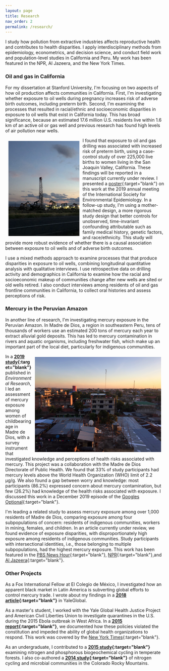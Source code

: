```yaml
---
layout: page
title: Research
nav_order: 2
permalink: /research/
---
```


I study how pollution from extractive industries affects reproductive health and contributes to health disparities. I apply interdisciplinary methods from epidemiology, econometrics, and decision science, and conduct field work and population-level studies in California and Peru. My work has been featured in the NPR, Al Jazeera, and the New York Times.

### Oil and gas in California

 For my dissertation at Stanford University, I'm focusing on two aspects of how oil production affects communities in California. First, I'm investigating whether exposure to oil wells during pregnancy increases risk of adverse birth outcomes, including preterm birth. Second, I'm examining the processes that resulted in racial/ethnic and socioeconomic disparities in exposure to oil wells that exist in California today. This has broad significance, because an estimated 17.6 million U.S. residents live within 1.6 km of an active oil or gas well and previous research has found high levels of air pollution near wells.

<img src="/images/oil_rig.jpg" alt="" align="left" width="225" height="300" style="padding: 10px;"> I found that exposure to oil and gas drilling was associated with increased risk of preterm birth, using a case-control study of over 225,000 live births to women living in the San Joaquin Valley, California. These findings will be reported in a manuscript currently under review. I presented a [poster](https://djxgonzalez.github.io/research/201908_isee/isee_poster_final.png){:target="blank"} on this work at the 2019 annual meeting of the International Society for Environmental Epidemiology. In a follow-up study, I'm using a mother-matched design, a more rigorous study design that better controls for unobserved, time-invariant confounding attributable such as family medical history, genetic factors, and race/ethnicity. This study will provide more robust evidence of whether there is a causal association between exposure to oil wells and of adverse birth outcomes.

I use a mixed methods approach to examine processes that that produce disparities in exposure to oil wells, combining longitudinal quantitative analysis with qualitative interviews. I use retrospective data on drilling activity and demographics in California to examine how the racial and socioeconomic makeup of communities change after new wells are sited or old wells retired. I also conduct interviews among residents of oil and gas frontline communities in California, to collect oral histories and assess perceptions of risk.

### Mercury in the Peruvian Amazon

In another line of research, I'm investigating mercury exposure in the Peruvian Amazon. In Madre de Dios, a region in southeastern Peru, tens of thousands of workers use an estimated 200 tons of mercury each year to extract alluvial gold deposits. This has led to mercury contamination in rivers and aquatic organisms, including freshwater fish, which make up an important part of the local diet, particularly for indigenous communities.

<img src="/images/puerto_maldonado.jpg" alt="" align="right" width="400" height="300" style="padding: 10px;"> In a **[2019 study](https://www.sciencedirect.com/science/article/abs/pii/S0013935119305833){:target="blank"}** published in *Environmental Research*, I led an assessment of mercury exposure among women of childbearing age in Madre de Dios, with a survey instrument that investigated knowledge and perceptions of health risks associated with mercury. This project was a collaboration with the Madre de Dios Directorate of Public Health. We found that 33% of study participants had mercury levels above the World Health Organization (WHO) limit of 2.2 µg/g. We also found a gap between worry and knowledge: most participants (86.2%) expressed concern about mercury contamination, but few (26.2%) had knowledge of the health risks associated with exposure. I discussed this work in a December 2019 episode of the [Googles Optional](https://gogglesoptional.com/episode-298-heavy-metal-pollution-sneaky-bacteria-and-snowball-earth/){:target="blank"}.

 I'm leading a related study to assess mercury exposure among over 1,000 residents of Madre de Dios, comparing exposure among four subpopulations of concern: residents of indigenous communities, workers in mining, females, and children. In an article currently under review, we found evidence of exposure disparities, with disproportionately high exposure among residents of indigenous communities. Study participants with intersectional identities, i.e., those belonging to multiple subpopulations, had the highest mercury exposure. This work has been featured in the [PBS News Hour](https://www.pbs.org/newshour/show/gold-mining-leaves-heart-of-peruvian-amazon-a-wasteland){:target="blank"}, [NPR](https://www.npr.org/sections/goatsandsoda/2015/05/17/398765777/who-did-this-to-perus-jungle){:target="blank"},and [Al Jazeera](https://www.aljazeera.com/programmes/techknow/2016/01/gold-cost-illegal-mining-peru-160115085928711.html){:target="blank"}.

### Other Projects

As a Fox International Fellow at El Colegio de México, I investigated how an apparent black market in Latin America is subverting global efforts to control mercury trade. I wrote about my findings in a **[2018 article](https://yaleglobal.yale.edu/content/treaty-does-not-stop-illicit-mercury-trade-south-america){:target="blank"}** in YaleGlobal.

As a master's student, I worked with the Yale Global Health Justice Project and American Civil Liberties Union to investigate quarantines in the U.S. during the 2015 Ebola outbreak in West Africa. In a **[2015 report](https://law.yale.edu/system/files/area/center/ghjp/documents/ghjp_ebola_quarantines.pdf){:target="blank"}**, we documented how these policies violated the constitution and impeded the ability of global health organizations to respond. This work was covered by the [New York Times](https://www.nytimes.com/2015/12/03/health/ebola-crisis-passes-but-questions-on-quarantines-persist.html){:target="blank"}.

As an undergraduate, I contributed to a **[2015 study](https://onlinelibrary.wiley.com/doi/full/10.1111/geb.12414){:target="blank"}** examining nitrogen and phosphorous biogeochemical cycling in temperate forests. I also co-authored a **[2014 study](https://besjournals.onlinelibrary.wiley.com/doi/full/10.1111/1365-2745.12363){:target="blank"}** of nitrogen cycling and microbial communities in the Colorado Rocky Mountains.
